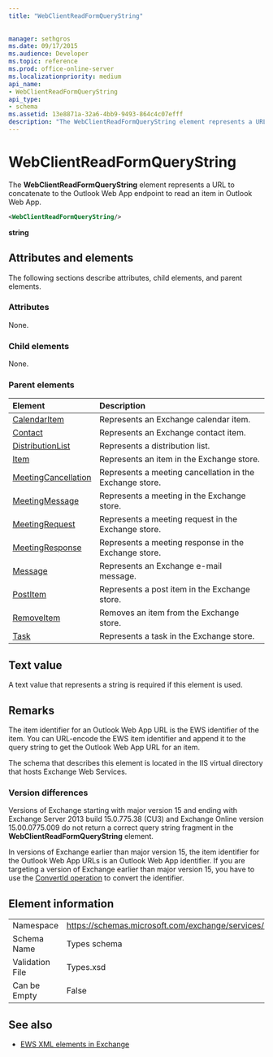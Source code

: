 ```yaml
---
title: "WebClientReadFormQueryString"
 
 
manager: sethgros
ms.date: 09/17/2015
ms.audience: Developer
ms.topic: reference
ms.prod: office-online-server
ms.localizationpriority: medium
api_name:
- WebClientReadFormQueryString
api_type:
- schema
ms.assetid: 13e8871a-32a6-4bb9-9493-864c4c07efff
description: "The WebClientReadFormQueryString element represents a URL to concatenate to the Outlook Web App endpoint to read an item in Outlook Web App."
---
```


# WebClientReadFormQueryString

The **WebClientReadFormQueryString** element represents a URL to concatenate to the Outlook Web App endpoint to read an item in Outlook Web App. 
  
```XML
<WebClientReadFormQueryString/>
```

 **string**
## Attributes and elements

The following sections describe attributes, child elements, and parent elements.
  
### Attributes

None.
  
### Child elements

None.
  
### Parent elements

|**Element**|**Description**|
|:-----|:-----|
|[CalendarItem](calendaritem.md) <br/> |Represents an Exchange calendar item.  <br/> |
|[Contact](contact.md) <br/> |Represents an Exchange contact item.  <br/> |
|[DistributionList](distributionlist.md) <br/> |Represents a distribution list.  <br/> |
|[Item](item.md) <br/> |Represents an item in the Exchange store.  <br/> |
|[MeetingCancellation](meetingcancellation.md) <br/> |Represents a meeting cancellation in the Exchange store.  <br/> |
|[MeetingMessage](meetingmessage.md) <br/> |Represents a meeting in the Exchange store.  <br/> |
|[MeetingRequest](meetingrequest.md) <br/> |Represents a meeting request in the Exchange store.  <br/> |
|[MeetingResponse](meetingresponse.md) <br/> |Represents a meeting response in the Exchange store.  <br/> |
|[Message](message-ex15websvcsotherref.md) <br/> |Represents an Exchange e-mail message.  <br/> |
|[PostItem](postitem.md) <br/> |Represents a post item in the Exchange store.  <br/> |
|[RemoveItem](removeitem.md) <br/> |Removes an item from the Exchange store.  <br/> |
|[Task](task.md) <br/> |Represents a task in the Exchange store.  <br/> |
   
## Text value

A text value that represents a string is required if this element is used.
  
## Remarks

The item identifier for an Outlook Web App URL is the EWS identifier of the item. You can URL-encode the EWS item identifier and append it to the query string to get the Outlook Web App URL for an item.
  
The schema that describes this element is located in the IIS virtual directory that hosts Exchange Web Services.
  
### Version differences

Versions of Exchange starting with major version 15 and ending with Exchange Server 2013 build 15.0.775.38 (CU3) and Exchange Online version 15.00.0775.009 do not return a correct query string fragment in the **WebClientReadFormQueryString** element. 
  
In versions of Exchange earlier than major version 15, the item identifier for the Outlook Web App URLs is an Outlook Web App identifier. If you are targeting a version of Exchange earlier than major version 15, you have to use the [ConvertId operation](convertid-operation.md) to convert the identifier. 
  
## Element information

|||
|:-----|:-----|
|Namespace  <br/> |https://schemas.microsoft.com/exchange/services/2006/types  <br/> |
|Schema Name  <br/> |Types schema  <br/> |
|Validation File  <br/> |Types.xsd  <br/> |
|Can be Empty  <br/> |False  <br/> |
   
## See also



- [EWS XML elements in Exchange](ews-xml-elements-in-exchange.md)

